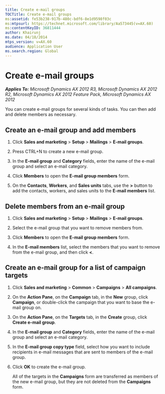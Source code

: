 ```yaml
---
title: Create e-mail groups
TOCTitle: Create e-mail groups
ms:assetid: fe53b238-917b-480c-bdf6-8e1d9598f03c
ms:mtpsurl: https://technet.microsoft.com/library/Aa573445(v=AX.60)
ms:contentKeyID: 36811444
author: Khairunj
ms.date: 04/18/2014
mtps_version: v=AX.60
audience: Application User
ms.search.region: Global
---
```


# Create e-mail groups 


_**Applies To:** Microsoft Dynamics AX 2012 R3, Microsoft Dynamics AX 2012 R2, Microsoft Dynamics AX 2012 Feature Pack, Microsoft Dynamics AX 2012_

You can create e-mail groups for several kinds of tasks. You can then add and delete members as necessary.

## Create an e-mail group and add members

1.  Click **Sales and marketing** \> **Setup** \> **Mailings** \> **E-mail groups**.

2.  Press CTRL+N to create a new e-mail group.

3.  In the **E-mail group** and **Category** fields, enter the name of the e-mail group and select an e-mail category.

4.  Click **Members** to open the **E-mail group members** form.

5.  On the **Contacts**, **Workers**, and **Sales units** tabs, use the **\>** button to add the contacts, workers, and sales units to the **E-mail members** list.

## Delete members from an e-mail group

1.  Click **Sales and marketing** \> **Setup** \> **Mailings** \> **E-mail groups**.

2.  Select the e-mail group that you want to remove members from.

3.  Click **Members** to open the **E-mail group members** form.

4.  In the **E-mail members** list, select the members that you want to remove from the e-mail group, and then click **\<**.

## Create an e-mail group for a list of campaign targets

1.  Click **Sales and marketing** \> **Common** \> **Campaigns** \> **All campaigns**.

2.  On the **Action Pane**, on the **Campaign** tab, in the **New** group, click **Campaign**, or double-click the campaign that you want to base the e-mail group on.

3.  On the **Action Pane**, on the **Targets** tab, in the **Create** group, click **Create e-mail group**.

4.  In the **E-mail group** and **Category** fields, enter the name of the e-mail group and select an e-mail category.

5.  In the **E-mail group copy type** field, select how you want to include recipients in e-mail messages that are sent to members of the e-mail group.

6.  Click **OK** to create the e-mail group.
    
    All of the targets in the **Campaigns** form are transferred as members of the new e-mail group, but they are not deleted from the **Campaigns** form.

  


